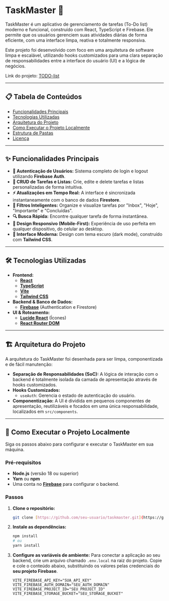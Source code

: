 # TaskMaster 🚀

TaskMaster é um aplicativo de gerenciamento de tarefas (To-Do list) moderno e funcional, construído com React, TypeScript e Firebase. Ele permite que os usuários gerenciem suas atividades diárias de forma eficiente, com uma interface limpa, reativa e totalmente responsiva.

Este projeto foi desenvolvido com foco em uma arquitetura de software limpa e escalável, utilizando hooks customizados para uma clara separação de responsabilidades entre a interface do usuário (UI) e a lógica de negócios.

Link do projeto: [TODO-list](https://todo-list-471b4.web.app/)

---


## 📋 Tabela de Conteúdos

* [Funcionalidades Principais](#-funcionalidades-principais)
* [Tecnologias Utilizadas](#-tecnologias-utilizadas)
* [Arquitetura do Projeto](#-arquitetura-do-projeto)
* [Como Executar o Projeto Localmente](#-como-executar-o-projeto-localmente)
* [Estrutura de Pastas](#-estrutura-de-pastas)
* [Licença](#-licença)

---

## ✨ Funcionalidades Principais

* **🔐 Autenticação de Usuários:** Sistema completo de login e logout utilizando **Firebase Auth**.
* **📝 CRUD de Tarefas e Listas:** Crie, edite e delete tarefas e listas personalizadas de forma intuitiva.
* **⚡ Atualizações em Tempo Real:** A interface é sincronizada instantaneamente com o banco de dados **Firestore**.
* **📂 Filtros Inteligentes:** Organize e visualize tarefas por "Inbox", "Hoje", "Importante" e "Concluídas".
* **🔍 Busca Rápida:** Encontre qualquer tarefa de forma instantânea.
* **📱 Design Responsivo (Mobile-First):** Experiência de uso perfeita em qualquer dispositivo, do celular ao desktop.
* **🎨 Interface Moderna:** Design com tema escuro (dark mode), construído com **Tailwind CSS**.

---

## 🛠️ Tecnologias Utilizadas

* **Frontend:**
    * **[React](https://react.dev/)**
    * **[TypeScript](https://www.typescriptlang.org/)**
    * **[Vite](https://vitejs.dev/)**
    * **[Tailwind CSS](https://tailwindcss.com/)**
* **Backend & Banco de Dados:**
    * **[Firebase](https://firebase.google.com/)** (Authentication e Firestore)
* **UI & Roteamento:**
    * **[Lucide React](https://lucide.dev/)** (Ícones)
    * **[React Router DOM](https://reactrouter.com/)**

---

## 🏗️ Arquitetura do Projeto

A arquitetura do TaskMaster foi desenhada para ser limpa, componentizada e de fácil manutenção:

* **Separação de Responsabilidades (SoC):** A lógica de interação com o backend é totalmente isolada da camada de apresentação através de hooks customizados.
* **Hooks Customizados:**
    * `useAuth`: Gerencia o estado de autenticação do usuário.
* **Componentização:** A UI é dividida em pequenos componentes de apresentação, reutilizáveis e focados em uma única responsabilidade, localizados em `src/components`.

---

## 🚀 Como Executar o Projeto Localmente

Siga os passos abaixo para configurar e executar o TaskMaster em sua máquina.

### Pré-requisitos

* **Node.js** (versão 18 ou superior)
* **Yarn** ou **npm**
* Uma conta no **[Firebase](https://firebase.google.com/)** para configurar o backend.

### Passos

1.  **Clone o repositório:**
    ```bash
    git clone [https://github.com/seu-usuario/taskmaster.git](https://github.com/seu-usuario/taskmaster.git)
    ```

2.  **Instale as dependências:**
    ```bash
    npm install
    # ou
    yarn install
    ```

3.  **Configure as variáveis de ambiente:**
    Para conectar a aplicação ao seu backend, crie um arquivo chamado `.env.local` na raiz do projeto. Copie e cole o conteúdo abaixo, substituindo os valores pelas credenciais do **seu projeto Firebase**.

    ```.env.local
    VITE_FIREBASE_API_KEY="SUA_API_KEY"
    VITE_FIREBASE_AUTH_DOMAIN="SEU_AUTH_DOMAIN"
    VITE_FIREBASE_PROJECT_ID="SEU_PROJECT_ID"
    VITE_FIREBASE_STORAGE_BUCKET="SEU_STORAGE_BUCKET"
    
